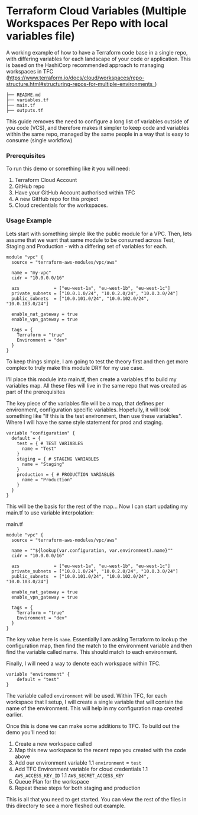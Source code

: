 # Terraform Cloud Variables (Multiple Workspaces Per Repo with local variables file)
A working example of how to have a Terraform code base in a single repo, with differing variables for each landscape of your code or application. This is based on the HashiCorp recommended approach to managing workspaces in TFC (https://www.terraform.io/docs/cloud/workspaces/repo-structure.html#structuring-repos-for-multiple-environments_)

```
├── README.md
├── variables.tf
├── main.tf
├── outputs.tf
```
This guide removes the need to configure a long list of variables outside of you code (VCS), and therefore makes it simpler to keep code and variables within the same repo, managed by the same people in a way that is easy to consume (single workflow)

### Prerequisites
To run this demo or something like it you will need:

1. Terraform Cloud Account
1. GitHub repo
1. Have your GitHub Account authorised within TFC
1. A new GitHub repo for this project
1. Cloud credentials for the workspaces.

### Usage Example

Lets start with something simple like the public module for a VPC.
Then, lets assume that we want that same module to be consumed across Test, Staging and Production - with a differing set of variables for each.

```
module "vpc" {
  source = "terraform-aws-modules/vpc/aws"

  name = "my-vpc"
  cidr = "10.0.0.0/16"

  azs             = ["eu-west-1a", "eu-west-1b", "eu-west-1c"]
  private_subnets = ["10.0.1.0/24", "10.0.2.0/24", "10.0.3.0/24"]
  public_subnets  = ["10.0.101.0/24", "10.0.102.0/24", "10.0.103.0/24"]

  enable_nat_gateway = true
  enable_vpn_gateway = true

  tags = {
    Terraform = "true"
    Environment = "dev"
  }
}
```

To keep things simple, I am going to test the theory first and then get more complex to truly make this module DRY for my use case.

I'll place this module into main.tf, then create a variables.tf to build my variables map. All these files will live in the same repo that was created as part of the prerequisites

The key piece of the variables file will be a map, that defines per environment, configuration specific variables. Hopefully, it will look something like "If this is the test environment, then use these variables". Where I will have the same style statement for prod and staging.

```
variable "configuration" {
  default = {
    test = { # TEST VARIABLES
      name = "Test"
    }
    staging = { # STAGING VARIABLES
      name = "Staging"
    }
    production = { # PRODUCTION VARIABLES
      name = "Production"
    }
  }
}
```

This will be the basis for the rest of the map... Now I can start updating my main.tf to use variable interpolation:

main.tf
```
module "vpc" {
  source = "terraform-aws-modules/vpc/aws"

  name = ""${lookup(var.configuration, var.environment).name}""
  cidr = "10.0.0.0/16"

  azs             = ["eu-west-1a", "eu-west-1b", "eu-west-1c"]
  private_subnets = ["10.0.1.0/24", "10.0.2.0/24", "10.0.3.0/24"]
  public_subnets  = ["10.0.101.0/24", "10.0.102.0/24", "10.0.103.0/24"]

  enable_nat_gateway = true
  enable_vpn_gateway = true

  tags = {
    Terraform = "true"
    Environment = "dev"
  }
}
```
The key value here is `name`. Essentially I am asking Terraform to lookup the configuration map, then find the match to the environment variable and then find the variable called name. This should match to each environment.

Finally, I will need a way to denote each workspace within TFC.

```
variable "environment" {
    default = "test"
}
```

The variable called `environment` will be used. Within TFC, for each workspace that I setup, I will create a single variable that will contain the name of the environment. This will help in my configuration map created earlier.

Once this is done we can make some additions to TFC. To build out the demo you'll need to:

1. Create a new workspace called <yourname-here-test>
1. Map this new workspace to the recent repo you created with the code above
1. Add our environment variable
1.1 `environment` = `test`
1. Add TFC Environment variable for cloud credentials
1.1 `AWS_ACCESS_KEY_ID`
1.1 `AWS_SECRET_ACCESS_KEY`
1. Queue Plan for the workspace
1. Repeat these steps for both staging and production

This is all that you need to get started. You can view the rest of the files in this directory to see a more fleshed out example.
